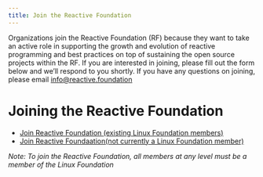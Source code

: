 ```yaml
---
title: Join the Reactive Foundation
---
```


Organizations join the Reactive Foundation (RF) because they want to take an active role in supporting the growth and evolution of reactive programming and best practices on top of sustaining the open source projects within the RF. If you are interested in joining, please fill out the form below and we’ll respond to you shortly. If you have any questions on joining, please email info@reactive.foundation

# Joining the Reactive Foundation

* [Join Reactive Foundation (existing Linux Foundation members)](https://na3.docusign.net/Member/PowerFormSigning.aspx?PowerFormId=f8d25764-d704-4fcb-9fbc-1fb02e253a92&env=na3-eu1&v=2)
* [Join Reactive Foundaation(not currently a Linux Foundation member)](https://na3.docusign.net/Member/PowerFormSigning.aspx?PowerFormId=8fe2cfb5-0134-4286-ab90-ae56b0ba75cf&env=na3-eu1&v=2)

*Note: To join the Reactive Foundation, all members at any level must be a member of the Linux Foundation*

